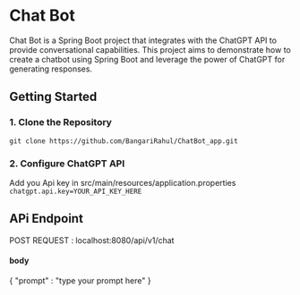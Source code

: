 # Chat Bot

Chat Bot is a Spring Boot project that integrates with the ChatGPT API to provide conversational capabilities. This project aims to demonstrate how to create a chatbot using Spring Boot and leverage the power of ChatGPT for generating responses.



## Getting Started

### 1. Clone the Repository

```git clone https://github.com/BangariRahul/ChatBot_app.git```

### 2. Configure ChatGPT API
Add you Api key in src/main/resources/application.properties
```chatgpt.api.key=YOUR_API_KEY_HERE```

## APi Endpoint

POST REQUEST : localhost:8080/api/v1/chat
#### body
{
"prompt" : "type your prompt here"
}
